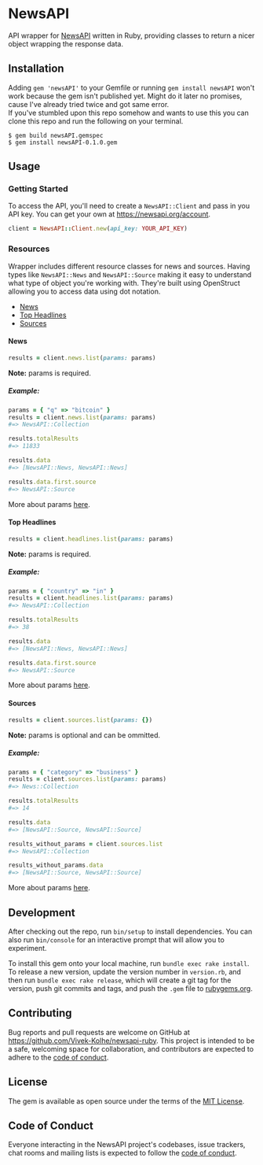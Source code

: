 # NewsAPI

API wrapper for [NewsAPI](https://newsapi.org/) written in Ruby, providing classes to return a nicer object wrapping the response data.

## Installation

Adding `gem 'newsAPI'` to your Gemfile or running `gem install newsAPI` won't work because the gem isn't published yet. Might do it later no promises, cause I've already tried twice and got same error. \
If you've stumbled upon this repo somehow and wants to use this you can clone this repo and run the following on your terminal.
```console
$ gem build newsAPI.gemspec
$ gem install newsAPI-0.1.0.gem
```

[comment]: <> (Add this line to your application's Gemfile:)

[comment]: <> (```ruby)
[comment]: <> (gem 'newsAPI')
[comment]: <> (```)

[comment]: <> (And then execute:)

 [comment]: <> (   $ bundle install)

[comment]: <> (Or install it yourself as:)

 [comment]: <> (   $ gem install newsAPI)

## Usage

### Getting Started
To access the API, you'll need to create a `NewsAPI::Client` and pass in you API key. You can get your own at https://newsapi.org/account.
```ruby
client = NewsAPI::Client.new(api_key: YOUR_API_KEY)
```

### Resources
Wrapper includes different resource classes for news and sources. Having types like `NewsAPI::News` and `NewsAPI::Source` making it easy to understand what type of object you're working with. They're built using OpenStruct allowing you to access data using dot notation.

- [News](https://github.com/Vivek-Kolhe/newsapi-ruby#news)
- [Top Headlines](https://github.com/Vivek-Kolhe/newsapi-ruby#top-headlines)
- [Sources](https://github.com/Vivek-Kolhe/newsapi-ruby#sources)

#### News
```ruby
results = client.news.list(params: params)
```
**Note:** params is required. 
##### Example:
```ruby
params = { "q" => "bitcoin" }
results = client.news.list(params: params)
#=> NewsAPI::Collection

results.totalResults
#=> 11833

results.data
#=> [NewsAPI::News, NewsAPI::News]

results.data.first.source
#=> NewsAPI::Source
```
More about params [here](https://newsapi.org/docs/endpoints/everything).

#### Top Headlines
```ruby
results = client.headlines.list(params: params)
```
**Note:** params is required. 
##### Example:
```ruby
params = { "country" => "in" }
results = client.headlines.list(params: params)
#=> NewsAPI::Collection

results.totalResults
#=> 38

results.data
#=> [NewsAPI::News, NewsAPI::News]

results.data.first.source
#=> NewsAPI::Source
```
More about params [here](https://newsapi.org/docs/endpoints/top-headlines).

#### Sources
```ruby
results = client.sources.list(params: {})
```
**Note:** params is optional and can be ommitted.
##### Example:
```ruby
params = { "category" => "business" }
results = client.sources.list(params: params)
#=> News::Collection

results.totalResults
#=> 14

results.data
#=> [NewsAPI::Source, NewsAPI::Source]

results_without_params = client.sources.list
#=> NewsAPI::Collection

results_without_params.data
#=> [NewsAPI::Source, NewsAPI::Source]
```
More about params [here](https://newsapi.org/docs/endpoints/sources).

## Development

After checking out the repo, run `bin/setup` to install dependencies. You can also run `bin/console` for an interactive prompt that will allow you to experiment.

To install this gem onto your local machine, run `bundle exec rake install`. To release a new version, update the version number in `version.rb`, and then run `bundle exec rake release`, which will create a git tag for the version, push git commits and tags, and push the `.gem` file to [rubygems.org](https://rubygems.org).

## Contributing

Bug reports and pull requests are welcome on GitHub at https://github.com/Vivek-Kolhe/newsapi-ruby. This project is intended to be a safe, welcoming space for collaboration, and contributors are expected to adhere to the [code of conduct](https://github.com/Vivek-Kolhe/newsapi-ruby/blob/main/CODE_OF_CONDUCT.md).


## License

The gem is available as open source under the terms of the [MIT License](https://opensource.org/licenses/MIT).

## Code of Conduct

Everyone interacting in the NewsAPI project's codebases, issue trackers, chat rooms and mailing lists is expected to follow the [code of conduct](https://github.com/Vivek-Kolhe/newsapi-ruby/blob/main/CODE_OF_CONDUCT.mdd).
